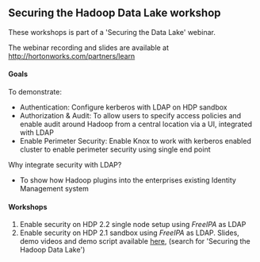 ## Securing the Hadoop Data Lake workshop

These workshops is part of a 'Securing the Data Lake' webinar.

The webinar recording and slides are available at http://hortonworks.com/partners/learn

#### Goals 
To demonstrate: 
- Authentication: Configure kerberos with LDAP on HDP sandbox 
- Authorization & Audit: To allow users to specify access policies and enable audit around Hadoop from a central location via a UI, integrated with LDAP
- Enable Perimeter Security: Enable Knox to work with kerberos enabled cluster to enable perimeter security using single end point

Why integrate security with LDAP? 
 - To show how Hadoop plugins into the enterprises existing Identity Management system


#### Workshops

1. Enable security on HDP 2.2 single node setup using *FreeIPA* as LDAP
2. Enable security on HDP 2.1 sandbox using *FreeIPA* as LDAP. Slides, demo videos and demo script available [here](http://hortonworks.com/partners/learn), (search for 'Securing the Hadoop Data Lake')
